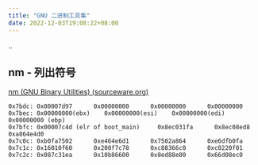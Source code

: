 ```yaml
---
title: "GNU 二进制工具集"
date: 2022-12-03T19:08:22+08:00
---
```


..



## nm - 列出符号

[nm (GNU Binary Utilities) (sourceware.org)](https://sourceware.org/binutils/docs/binutils/nm.html)





```
0x7bdc: 0x00007d97      0x00000000      0x00000000      0x00000000  
0x7bec: 0x00000000(ebx)    0x00000000(esi)    0x00000000(edi)   0x00000000 (ebp) 
0x7bfc: 0x00007c4d (elr of boot_main)     0x8ec031fa      0x8ec08ed8      0xa864e4d0  
0x7c0c: 0xb0fa7502      0xe464e6d1      0x7502a864      0xe6dfb0fa  
0x7c1c: 0x16010f60      0x200f7c78      0xc88366c0      0xc0220f01  
0x7c2c: 0x087c31ea      0x10b86600      0x8ed88e00      0x66d08ec0  
```

